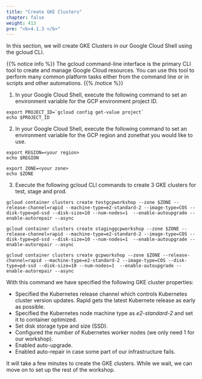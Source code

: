 ```yaml
---
title: "Create GKE Clusters"
chapter: false
weight: 413
pre: "<b>4.1.3 </b>"
---
```


In this section, we will create GKE Clusters in our Google Cloud Shell using the gcloud CLI.

{{% notice info %}}
The gcloud command-line interface is the primary CLI tool to create and manage Google Cloud resources. You can use this tool to perform many common platform tasks either from the command line or in scripts and other automations.
{{% /notice %}}

1. In your Google Cloud Shell, execute the following command to set an environment variable for the GCP environment project ID.

```
export PROJECT_ID=`gcloud config get-value project`
echo $PROJECT_ID
```

2. In your Google Cloud Shell, execute the following command to set an environment variable for the GCP region and zonethat you would like to use.

```
export REGION=<your region>
echo $REGION

export ZONE=<your zone>
echo $ZONE
```

3. Execute the following gcloud CLI commands to create 3 GKE clusters for test, stage and prod.

```
gcloud container clusters create testgcpworkshop --zone $ZONE --release-channel=rapid --machine-type=e2-standard-2 --image-type=COS --disk-type=pd-ssd --disk-size=10 --num-nodes=1  --enable-autoupgrade --enable-autorepair --async
```

```
gcloud container clusters create staginggcpworkshop --zone $ZONE --release-channel=rapid --machine-type=e2-standard-2 --image-type=COS --disk-type=pd-ssd --disk-size=10 --num-nodes=1  --enable-autoupgrade --enable-autorepair --async
```

```
gcloud container clusters create gcpworkshop --zone $ZONE --release-channel=rapid --machine-type=e2-standard-2 --image-type=COS --disk-type=pd-ssd --disk-size=10 --num-nodes=1  --enable-autoupgrade --enable-autorepair --async
```

With this command we have specified the following GKE cluster properties: 

- Specified the Kubernetes release channel which controls Kubernetes cluster version updates. Rapid gets the latest Kubernete release as early as possible.
- Specified the Kubernetes node machine type as _e2-standard-2_ and set it to container optimized.
- Set disk storage type and size (SSD).
- Configured the number of Kubernetes worker nodes (we only need 1 for our workshop).
- Enabled auto-upgrade.
- Enabled auto-repair in case some part of our infrastructure fails.

It will take a few minutes to create the GKE clusters. While we wait, we can move on to set up the rest of the workshop.
